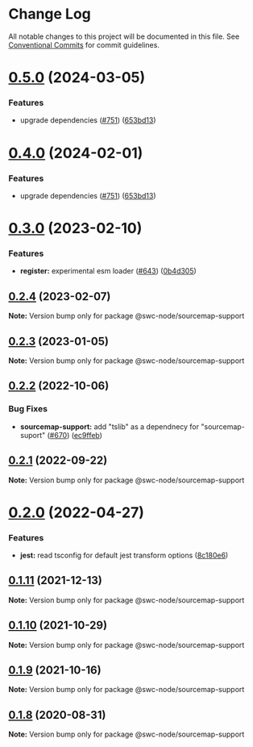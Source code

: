 # Change Log

All notable changes to this project will be documented in this file.
See [Conventional Commits](https://conventionalcommits.org) for commit guidelines.

# [0.5.0](https://github.com/swc-project/swc-node/compare/@swc-node/sourcemap-support@0.3.0...@swc-node/sourcemap-support@0.5.0) (2024-03-05)

### Features

- upgrade dependencies ([#751](https://github.com/swc-project/swc-node/issues/751)) ([653bd13](https://github.com/swc-project/swc-node/commit/653bd13c4ac84bd4bd28b886dc0f4e77362d0734))

# [0.4.0](https://github.com/swc-project/swc-node/compare/@swc-node/sourcemap-support@0.3.0...@swc-node/sourcemap-support@0.4.0) (2024-02-01)

### Features

- upgrade dependencies ([#751](https://github.com/swc-project/swc-node/issues/751)) ([653bd13](https://github.com/swc-project/swc-node/commit/653bd13c4ac84bd4bd28b886dc0f4e77362d0734))

# [0.3.0](https://github.com/swc-project/swc-node/compare/@swc-node/sourcemap-support@0.2.4...@swc-node/sourcemap-support@0.3.0) (2023-02-10)

### Features

- **register:** experimental esm loader ([#643](https://github.com/swc-project/swc-node/issues/643)) ([0b4d305](https://github.com/swc-project/swc-node/commit/0b4d30505408f6f07c1ff8ea5c1953e1d22bb4e1))

## [0.2.4](https://github.com/swc-project/swc-node/compare/@swc-node/sourcemap-support@0.2.3...@swc-node/sourcemap-support@0.2.4) (2023-02-07)

**Note:** Version bump only for package @swc-node/sourcemap-support

## [0.2.3](https://github.com/swc-project/swc-node/compare/@swc-node/sourcemap-support@0.2.2...@swc-node/sourcemap-support@0.2.3) (2023-01-05)

**Note:** Version bump only for package @swc-node/sourcemap-support

## [0.2.2](https://github.com/swc-project/swc-node/compare/@swc-node/sourcemap-support@0.2.1...@swc-node/sourcemap-support@0.2.2) (2022-10-06)

### Bug Fixes

- **sourcemap-support:** add "tslib" as a dependnecy for "sourcemap-suport" ([#670](https://github.com/swc-project/swc-node/issues/670)) ([ec9ffeb](https://github.com/swc-project/swc-node/commit/ec9ffeb8691ac6c8d6b08c85f0f6890fc99004e9))

## [0.2.1](https://github.com/swc-project/swc-node/compare/@swc-node/sourcemap-support@0.2.0...@swc-node/sourcemap-support@0.2.1) (2022-09-22)

**Note:** Version bump only for package @swc-node/sourcemap-support

# [0.2.0](https://github.com/swc-project/swc-node/compare/@swc-node/sourcemap-support@0.1.11...@swc-node/sourcemap-support@0.2.0) (2022-04-27)

### Features

- **jest:** read tsconfig for default jest transform options ([8c180e6](https://github.com/swc-project/swc-node/commit/8c180e68abbc66aa68f83b401d985a6c8617baa9))

## [0.1.11](https://github.com/swc-project/swc-node/compare/@swc-node/sourcemap-support@0.1.10...@swc-node/sourcemap-support@0.1.11) (2021-12-13)

**Note:** Version bump only for package @swc-node/sourcemap-support

## [0.1.10](https://github.com/swc-project/swc-node/compare/@swc-node/sourcemap-support@0.1.9...@swc-node/sourcemap-support@0.1.10) (2021-10-29)

**Note:** Version bump only for package @swc-node/sourcemap-support

## [0.1.9](https://github.com/swc-project/swc-node/compare/@swc-node/sourcemap-support@0.1.8...@swc-node/sourcemap-support@0.1.9) (2021-10-16)

**Note:** Version bump only for package @swc-node/sourcemap-support

## [0.1.8](https://github.com/swc-project/swc-node/compare/@swc-node/sourcemap-support@0.1.7...@swc-node/sourcemap-support@0.1.8) (2020-08-31)

**Note:** Version bump only for package @swc-node/sourcemap-support
